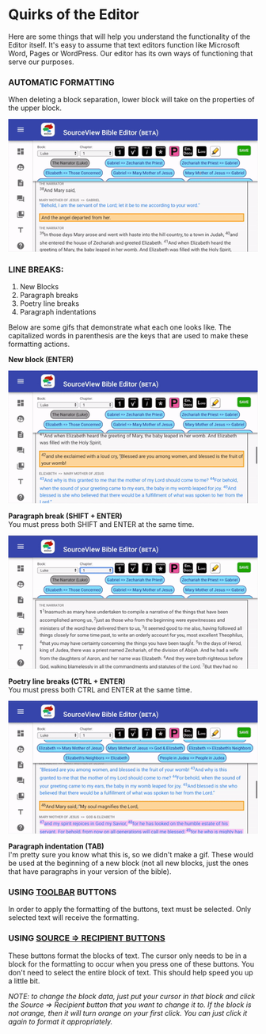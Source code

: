 # Quirks of the Editor

Here are some things that will help you understand the functionality of the Editor itself. It's easy to assume that text editors function like Microsoft Word, Pages or WordPress. Our editor has its own ways of functioning that serve our purposes.

### AUTOMATIC FORMATTING

When deleting a block separation, lower block will take on the properties of the upper block.

![](../../../.gitbook/assets/ezgif.com-crop-1.gif)

### LINE BREAKS:

1. New Blocks
2. Paragraph breaks
3. Poetry line breaks
4. Paragraph indentations

Below are some gifs that demonstrate what each one looks like. The capitalized words in parenthesis are the keys that are used to make these formatting actions.

**New block \(ENTER\)**

![](../../../.gitbook/assets/ezgif.com-crop-2.gif)

**Paragraph break \(SHIFT + ENTER\)**  
You must press both SHIFT and ENTER at the same time.

![](../../../.gitbook/assets/ezgif.com-crop.gif)

**Poetry line breaks \(CTRL + ENTER\)**  
You must press both CTRL and ENTER at the same time.

![](../../../.gitbook/assets/ezgif.com-crop-3.gif)

**Paragraph indentation \(TAB\)**  
I'm pretty sure you know what this is, so we didn't make a gif. These would be used at the beginning of a new block \(not all new blocks, just the ones that have paragraphs in your version of the bible\).

### USING [TOOLBAR](../toolbar.md) BUTTONS

In order to apply the formatting of the buttons, text must be selected. Only selected text will receive the formatting.

### USING [SOURCE =&gt; RECIPIENT BUTTONS](../source-greater-than-recipient-buttons.md)

These buttons format the blocks of text. The cursor only needs to be in a block for the formatting to occur when you press one of these buttons. You don't need to select the entire block of text. This should help speed you up a little bit.

_NOTE: to change the block data, just put your cursor in that block and click the Source =&gt; Recipient button that you want to change it to. If the block is not orange, then it will turn orange on your first click. You can just click it again to format it appropriately._

